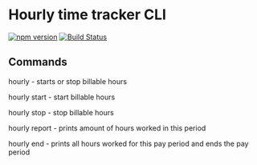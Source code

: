 # Hourly time tracker CLI
[![npm version](https://badge.fury.io/js/hourly-cli.svg)](https://badge.fury.io/js/hourly-cli)
[![Build Status](https://travis-ci.org/johnstonjacob/hourly-cli.svg?branch=master)](https://travis-ci.org/johnstonjacob/hourly-cli)

## Commands
hourly - starts or stop billable hours

hourly start - start billable hours

hourly stop - stop billable hours

hourly report - prints amount of hours worked in this period

hourly end - prints all hours worked for this pay period and ends the pay period
